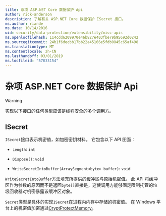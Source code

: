 ```yaml
---
title: 杂项 ASP.NET Core 数据保护 Api
author: rick-anderson
description: 了解有关 ASP.NET Core 数据保护 ISecret 接口。
ms.author: riande
ms.date: 10/14/2016
uid: security/data-protection/extensibility/misc-apis
ms.openlocfilehash: 114cdd6209970e46b827e403fbe79b95692d0242
ms.sourcegitcommit: 24b1f6decbb17bb22a45166e5fdb0845c65af498
ms.translationtype: MT
ms.contentlocale: zh-CN
ms.lasthandoff: 03/01/2019
ms.locfileid: "57033154"
---
```

# <a name="miscellaneous-aspnet-core-data-protection-apis"></a>杂项 ASP.NET Core 数据保护 Api

<a name="data-protection-extensibility-mics-apis"></a>

>[!WARNING]
> 实现以下接口的任何类型应该是线程安全的多个调用方。

## <a name="isecret"></a>ISecret

`ISecret`接口表示机密值，如加密密钥材料。 它包含以下 API 图面：

* `Length`: `int`

* `Dispose()`: `void`

* `WriteSecretIntoBuffer(ArraySegment<byte> buffer)`: `void`

`WriteSecretIntoBuffer`方法填充所提供的缓冲区与原始机密值。 此 API 将缓冲区作为参数的原因而不是返回`byte[]`直接是，这使调用方能够固定限制托管的垃圾回收器对机密暴露该缓冲区对象。

`Secret`类型是具体的实现`ISecret`在进程内内存中存储的机密值。 在 Windows 平台上的机密值加密通过[CryptProtectMemory](https://msdn.microsoft.com/library/windows/desktop/aa380262(v=vs.85).aspx)。
